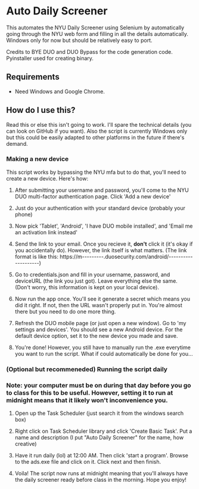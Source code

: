 # Auto Daily Screener

This automates the NYU Daily Screener using Selenium by automatically going through the NYU web form and filling in all the details automatically. Windows only for now but should be relatively easy to port.

Credits to BYE DUO and DUO Bypass for the code generation code. Pyinstaller used for creating binary.

## Requirements

- Need Windows and Google Chrome. 

## How do I use this?

Read this or else this isn't going to work. I'll spare the technical details (you can look on GitHub if you want). Also the script is currently Windows only but this could be easily adapted to other platforms in the future if there's demand.

### Making a new device

This script works by bypassing the NYU mfa but to do that, you'll need to create a new device. Here's how:

1. After submitting your username and password, you'll come to the NYU DUO multi-factor authentication page. Click 'Add a new device'

2. Just do your authentication with your standard device (probably your phone)

3. Now pick 'Tablet', 'Android', 'I have DUO mobile installed', and 'Email me an activation link instead'

4. Send the link to your email. Once you recieve it, **don't** click it (it's okay if you accidentally do). However, the link itself is what matters. (The link format is like this: https://m---------.duosecurity.com/android/--------------------)

5. Go to credentials.json and fill in your username, password, and deviceURL (the link you just got). Leave everything else the same. (Don't worry, this information is kept on your local device).

6. Now run the app once. You'll see it generate a secret which means you did it right. If not, then the URL wasn't properly put in. You're almost there but you need to do one more thing.

7. Refresh the DUO mobile page (or just open a new window). Go to 'my settings and devices'. You should see a new Android device. For the default device option, set it to the new device you made and save. 

8. You're done! However, you still have to manually run the .exe everytime you want to run the script. What if could automatically be done for you...

### (Optional but recommeneded) Running the script daily

### Note: your computer must be on during that day before you go to class for this to be useful. However, setting it to run at midnight means that it likely won't inconvenience you.

1. Open up the Task Scheduler (just search it from the windows search box)

2. Right click on Task Scheduler library and click 'Create Basic Task'. Put a name and description (I put "Auto Daily Screener" for the name, how creative)

3. Have it run daily (lol) at 12:00 AM. Then click 'start a program'. Browse to the ads.exe file and click on it. Click next and then finish.

4. Voila! The script now runs at midnight meaning that you'll always have the daily screener ready before class in the morning. Hope you enjoy!
